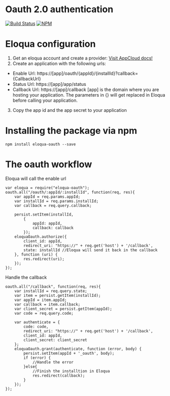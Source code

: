 # Oauth 2.0 authentication
[![Build Status](https://travis-ci.org/fraxedas/eloqua-oauth.svg)](https://travis-ci.org/fraxedas/eloqua-oauth)
[![NPM](https://nodei.co/npm/eloqua-oauth.png?mini=true)](https://npmjs.org/package/eloqua-oauth)

# Eloqua configuration
1. Get an eloqua account and create a provider: [Visit AppCloud docs!](http://docs.oracle.com/cloud/latest/marketingcs_gs/OMCAB/index.html#Developers/AppCloud/appcloud.htm%3FTocPath%3DAppCloud%2520Development%2520Framework%7C_____0)
2. Create an application with the following urls:
* Enable Url: https://[app]/oauth/{appId}/{installId}?callback={CallbackUrl}
* Status Url: https://[app]/app/status
* Callback Url: https://[app]/callback
[app] is the domain where you are hosting your application.
The parameters in {} will get replaced in Eloqua before calling your application.
3. Copy the app id and the app secret to your application

# Installing the package via npm
```
npm install eloqua-oauth --save
```

# The oauth workflow
Eloqua will call the enable url
```
var eloqua = require("eloqua-oauth");
oauth.all("/oauth/:appId/:installId", function(req, res){
    var appId = req.params.appId;
    var installId = req.params.installId;
    var callback = req.query.callback;
    
    persist.setItem(installId,
        {
            appId: appId,
            callback: callback
        });                    
    eloquaOauth.authorize({
        client_id: appId,
        redirect_uri: "https://" + req.get('host') + '/callback',
        state: installId //Eloqua will send it back in the callback
    }, function (uri) {
        res.redirect(uri);
    });
});
```

Handle the callback
```
oauth.all("/callback", function(req, res){
    var installId = req.query.state;
    var item = persist.getItem(installId);
    var appId = item.appId;
    var callback = item.callback;
    var client_secret = persist.getItem(appId);
    var code = req.query.code;
    
    var authenticate = {
        code: code,
        redirect_uri: "https://" + req.get('host') + '/callback',
        client_id: appId,
        client_secret: client_secret
    };
    eloquaOauth.grant(authenticate, function (error, body) {
        persist.setItem(appId + '_oauth', body);                    
        if (error) {
            //Handle the error
        }else{
			//Finish the installtion in Eloqua
            res.redirect(callback);
        }
    });
});
```

